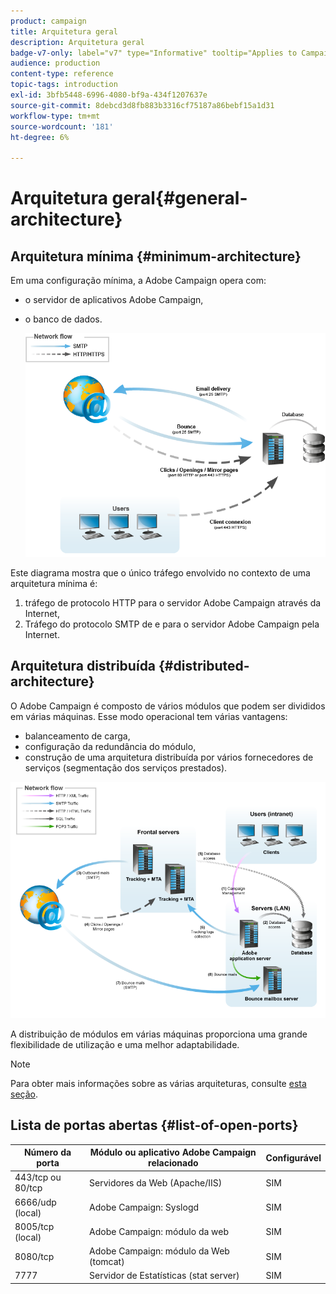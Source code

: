 ```yaml
---
product: campaign
title: Arquitetura geral
description: Arquitetura geral
badge-v7-only: label="v7" type="Informative" tooltip="Applies to Campaign Classic v7 only"
audience: production
content-type: reference
topic-tags: introduction
exl-id: 3bfb5448-6996-4080-bf9a-434f1207637e
source-git-commit: 8debcd3d8fb883b3316cf75187a86bebf15a1d31
workflow-type: tm+mt
source-wordcount: '181'
ht-degree: 6%

---
```


# Arquitetura geral{#general-architecture}



## Arquitetura mínima {#minimum-architecture}

Em uma configuração mínima, a Adobe Campaign opera com:

* o servidor de aplicativos Adobe Campaign,
* o banco de dados.

   ![](assets/formation_exploitation.png)

Este diagrama mostra que o único tráfego envolvido no contexto de uma arquitetura mínima é:

1. tráfego de protocolo HTTP para o servidor Adobe Campaign através da Internet,
1. Tráfego do protocolo SMTP de e para o servidor Adobe Campaign pela Internet.

## Arquitetura distribuída {#distributed-architecture}

O Adobe Campaign é composto de vários módulos que podem ser divididos em várias máquinas. Esse modo operacional tem várias vantagens:

* balanceamento de carga,
* configuração da redundância do módulo,
* construção de uma arquitetura distribuída por vários fornecedores de serviços (segmentação dos serviços prestados).

![](assets/architecturerepartie.png)

A distribuição de módulos em várias máquinas proporciona uma grande flexibilidade de utilização e uma melhor adaptabilidade.

>[!NOTE]
>
>Para obter mais informações sobre as várias arquiteturas, consulte [esta seção](../../installation/using/general-architecture.md).

## Lista de portas abertas {#list-of-open-ports}

| Número da porta | Módulo ou aplicativo Adobe Campaign relacionado | Configurável |
|---|---|---|
| 443/tcp ou 80/tcp | Servidores da Web (Apache/IIS) | SIM |
| 6666/udp (local) | Adobe Campaign: Syslogd | SIM |
| 8005/tcp (local) | Adobe Campaign: módulo da web | SIM |
| 8080/tcp | Adobe Campaign: módulo da Web (tomcat) | SIM |
| 7777 | Servidor de Estatísticas (stat server) | SIM |
